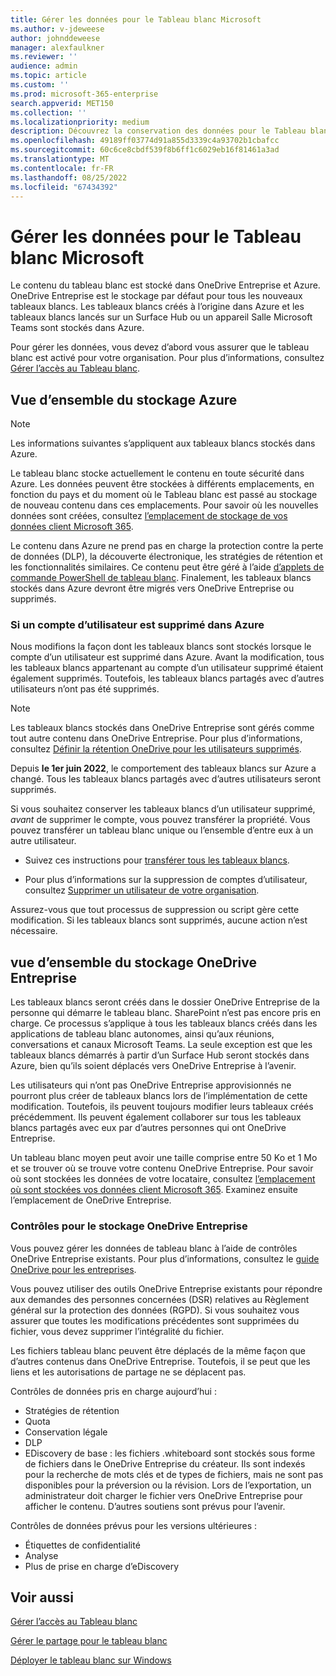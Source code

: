 ```yaml
---
title: Gérer les données pour le Tableau blanc Microsoft
ms.author: v-jdeweese
author: johnddeweese
manager: alexfaulkner
ms.reviewer: ''
audience: admin
ms.topic: article
ms.custom: ''
ms.prod: microsoft-365-enterprise
search.appverid: MET150
ms.collection: ''
ms.localizationpriority: medium
description: Découvrez la conservation des données pour le Tableau blanc Microsoft dans Azure et OneDrive Entreprise.
ms.openlocfilehash: 49189ff03774d91a855d3339c4a93702b1cbafcc
ms.sourcegitcommit: 60c6ce8cbdf539f8b6ff1c6029eb16f81461a3ad
ms.translationtype: MT
ms.contentlocale: fr-FR
ms.lasthandoff: 08/25/2022
ms.locfileid: "67434392"
---
```

# <a name="manage-data-for-microsoft-whiteboard"></a>Gérer les données pour le Tableau blanc Microsoft

Le contenu du tableau blanc est stocké dans OneDrive Entreprise et Azure. OneDrive Entreprise est le stockage par défaut pour tous les nouveaux tableaux blancs. Les tableaux blancs créés à l’origine dans Azure et les tableaux blancs lancés sur un Surface Hub ou un appareil Salle Microsoft Teams sont stockés dans Azure.

Pour gérer les données, vous devez d’abord vous assurer que le tableau blanc est activé pour votre organisation. Pour plus d’informations, consultez [Gérer l’accès au Tableau blanc](manage-whiteboard-access-organizations.md).

## <a name="azure-storage-overview"></a>Vue d’ensemble du stockage Azure

>[!NOTE]
> Les informations suivantes s’appliquent aux tableaux blancs stockés dans Azure.

Le tableau blanc stocke actuellement le contenu en toute sécurité dans Azure. Les données peuvent être stockées à différents emplacements, en fonction du pays et du moment où le Tableau blanc est passé au stockage de nouveau contenu dans ces emplacements. Pour savoir où les nouvelles données sont créées, consultez [l’emplacement de stockage de vos données client Microsoft 365](/microsoft-365/enterprise/o365-data-locations).

Le contenu dans Azure ne prend pas en charge la protection contre la perte de données (DLP), la découverte électronique, les stratégies de rétention et les fonctionnalités similaires. Ce contenu peut être géré à l’aide [d’applets de commande PowerShell de tableau blanc](/powershell/module/whiteboard/). Finalement, les tableaux blancs stockés dans Azure devront être migrés vers OneDrive Entreprise ou supprimés.

### <a name="if-a-user-account-is-deleted-in-azure"></a>Si un compte d’utilisateur est supprimé dans Azure

Nous modifions la façon dont les tableaux blancs sont stockés lorsque le compte d’un utilisateur est supprimé dans Azure. Avant la modification, tous les tableaux blancs appartenant au compte d’un utilisateur supprimé étaient également supprimés. Toutefois, les tableaux blancs partagés avec d’autres utilisateurs n’ont pas été supprimés.

>[!NOTE]
> Les tableaux blancs stockés dans OneDrive Entreprise sont gérés comme tout autre contenu dans OneDrive Entreprise. Pour plus d’informations, consultez [Définir la rétention OneDrive pour les utilisateurs supprimés](/onedrive/set-retention).

Depuis **le 1er juin 2022**, le comportement des tableaux blancs sur Azure a changé. Tous les tableaux blancs partagés avec d’autres utilisateurs seront supprimés.

Si vous souhaitez conserver les tableaux blancs d’un utilisateur supprimé, *avant* de supprimer le compte, vous pouvez transférer la propriété. Vous pouvez transférer un tableau blanc unique ou l’ensemble d’entre eux à un autre utilisateur.

- Suivez ces instructions pour [transférer tous les tableaux blancs](/powershell/module/whiteboard/invoke-transferallwhiteboards).

- Pour plus d’informations sur la suppression de comptes d’utilisateur, consultez [Supprimer un utilisateur de votre organisation](/microsoft-365/admin/add-users/delete-a-user).

Assurez-vous que tout processus de suppression ou script gère cette modification. Si les tableaux blancs sont supprimés, aucune action n’est nécessaire.

## <a name="onedrive-for-business-storage-overview"></a>vue d’ensemble du stockage OneDrive Entreprise

Les tableaux blancs seront créés dans le dossier OneDrive Entreprise de la personne qui démarre le tableau blanc. SharePoint n’est pas encore pris en charge. Ce processus s’applique à tous les tableaux blancs créés dans les applications de tableau blanc autonomes, ainsi qu’aux réunions, conversations et canaux Microsoft Teams. La seule exception est que les tableaux blancs démarrés à partir d’un Surface Hub seront stockés dans Azure, bien qu’ils soient déplacés vers OneDrive Entreprise à l’avenir.

Les utilisateurs qui n’ont pas OneDrive Entreprise approvisionnés ne pourront plus créer de tableaux blancs lors de l’implémentation de cette modification. Toutefois, ils peuvent toujours modifier leurs tableaux créés précédemment. Ils peuvent également collaborer sur tous les tableaux blancs partagés avec eux par d’autres personnes qui ont OneDrive Entreprise.

Un tableau blanc moyen peut avoir une taille comprise entre 50 Ko et 1 Mo et se trouver où se trouve votre contenu OneDrive Entreprise. Pour savoir où sont stockées les données de votre locataire, consultez [l’emplacement où sont stockées vos données client Microsoft 365](/microsoft-365/enterprise/o365-data-locations). Examinez ensuite l’emplacement de OneDrive Entreprise.

### <a name="controls-for-onedrive-for-business-storage"></a>Contrôles pour le stockage OneDrive Entreprise

Vous pouvez gérer les données de tableau blanc à l’aide de contrôles OneDrive Entreprise existants. Pour plus d’informations, consultez le [guide OneDrive pour les entreprises](/onedrive/plan-onedrive-enterprise).

Vous pouvez utiliser des outils OneDrive Entreprise existants pour répondre aux demandes des personnes concernées (DSR) relatives au Règlement général sur la protection des données (RGPD). Si vous souhaitez vous assurer que toutes les modifications précédentes sont supprimées du fichier, vous devez supprimer l’intégralité du fichier.

Les fichiers tableau blanc peuvent être déplacés de la même façon que d’autres contenus dans OneDrive Entreprise. Toutefois, il se peut que les liens et les autorisations de partage ne se déplacent pas.

Contrôles de données pris en charge aujourd’hui :

- Stratégies de rétention
- Quota
- Conservation légale
- DLP
- EDiscovery de base : les fichiers .whiteboard sont stockés sous forme de fichiers dans le OneDrive Entreprise du créateur. Ils sont indexés pour la recherche de mots clés et de types de fichiers, mais ne sont pas disponibles pour la préversion ou la révision. Lors de l’exportation, un administrateur doit charger le fichier vers OneDrive Entreprise pour afficher le contenu. D’autres soutiens sont prévus pour l’avenir.

Contrôles de données prévus pour les versions ultérieures :

- Étiquettes de confidentialité
- Analyse
- Plus de prise en charge d’eDiscovery

## <a name="see-also"></a>Voir aussi

[Gérer l’accès au Tableau blanc](manage-whiteboard-access-organizations.md)

[Gérer le partage pour le tableau blanc](manage-sharing-organizations.md)

[Déployer le tableau blanc sur Windows](deploy-on-windows-organizations.md)